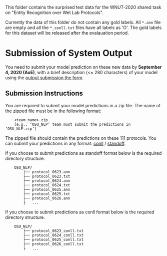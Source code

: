 This folder contains the surprised test data for the WNUT-2020 shared task on "Entity Recognition over Wet Lab Protocols". 

Currently the data of this folder do not contain any gold labels. All `*.ann` file are empty and all the `*_conll.txt` files have all labels as 'O'. The gold labels for this dataset will be released after the evalauation period.



# Submission of System Output
 
You need to submit your model prediction on these new data by  **September 4, 2020 (AoE)**, with a brief description (<= 280 characters) of your model  using the [output submission the form](https://forms.gle/xMjAVnN4YgNS7LpSA). 
 
 
## Submission Instructions

You are required to submit your model predictions in a zip file. The name of the zipped file must be in the following format:

```
	<team_name>.zip  
	[e.g., ‘OSU_NLP’ team must submit the predictions in ‘OSU_NLP.zip’]
```

The zipped file should contain the predictions on these 111 protocols. You can submit your predictions in any format: [conll](../../data#the-conll-format) / [standoff](../../data#the-standoff-format).


If you choose to submit predictions as standoff format below is the required directory structure. 

```
	OSU_NLP/
		├── protocol_0623.ann
		├── protocol_0623.txt
		├── protocol_0624.ann
		├── protocol_0624.txt
		├── protocol_0625.ann
		├── protocol_0625.txt
		├── protocol_0626.ann
		├   ...
```

If you choose to submit predictions as conll format below is the required directory structure. 

```
	OSU_NLP/
		├── protocol_0623_conll.txt
		├── protocol_0624_conll.txt
		├── protocol_0625_conll.txt
		├── protocol_0626_conll.txt
		├   ...
 
 
```